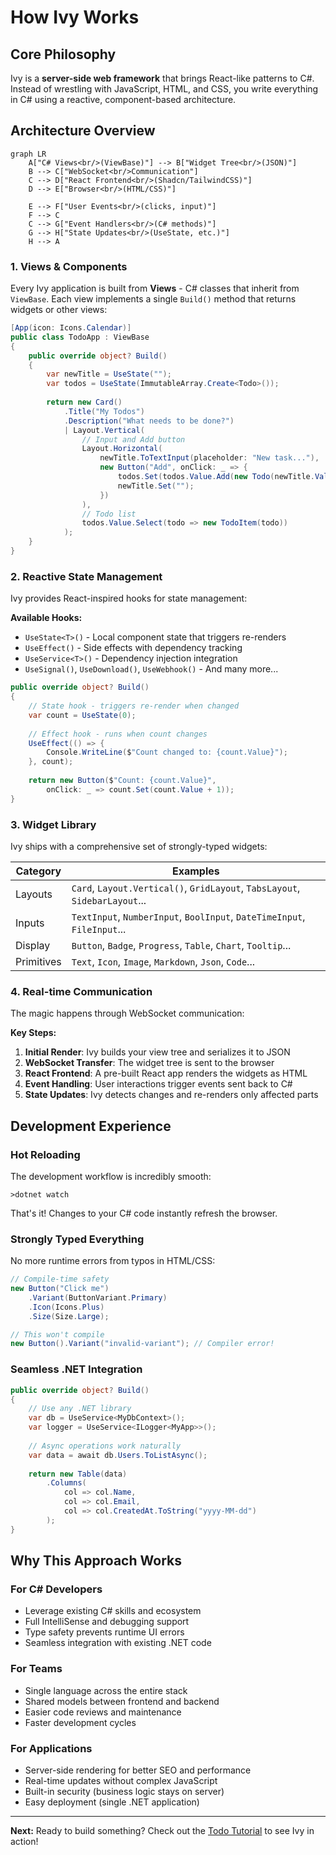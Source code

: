 # How Ivy Works

<Ingress Text="Ivy lets you build modern web UIs using pure C# on the server, combining the familiarity of React patterns with the power of C# and .NET." />

## Core Philosophy

Ivy is a **server-side web framework** that brings React-like patterns to C#. Instead of wrestling with JavaScript, HTML, and CSS, you write everything in C# using a reactive, component-based architecture.

## Architecture Overview

```mermaid
graph LR
    A["C# Views<br/>(ViewBase)"] --> B["Widget Tree<br/>(JSON)"]
    B --> C["WebSocket<br/>Communication"]
    C --> D["React Frontend<br/>(Shadcn/TailwindCSS)"]
    D --> E["Browser<br/>(HTML/CSS)"]
    
    E --> F["User Events<br/>(clicks, input)"]
    F --> C
    C --> G["Event Handlers<br/>(C# methods)"]
    G --> H["State Updates<br/>(UseState, etc.)"]
    H --> A
```

### 1. Views & Components

Every Ivy application is built from **Views** - C# classes that inherit from `ViewBase`. Each view implements a single `Build()` method that returns widgets or other views:

```csharp
[App(icon: Icons.Calendar)]
public class TodoApp : ViewBase
{
    public override object? Build()
    {
        var newTitle = UseState("");
        var todos = UseState(ImmutableArray.Create<Todo>());
        
        return new Card()
            .Title("My Todos")
            .Description("What needs to be done?")
            | Layout.Vertical(
                // Input and Add button
                Layout.Horizontal(
                    newTitle.ToTextInput(placeholder: "New task..."),
                    new Button("Add", onClick: _ => {
                        todos.Set(todos.Value.Add(new Todo(newTitle.Value, false)));
                        newTitle.Set("");
                    })
                ),
                // Todo list
                todos.Value.Select(todo => new TodoItem(todo))
            );
    }
}
```

### 2. Reactive State Management

Ivy provides React-inspired hooks for state management:

**Available Hooks:**

- `UseState<T>()` - Local component state that triggers re-renders
- `UseEffect()` - Side effects with dependency tracking  
- `UseService<T>()` - Dependency injection integration
- `UseSignal()`, `UseDownload()`, `UseWebhook()` - And many more...

```csharp
public override object? Build()
{
    // State hook - triggers re-render when changed
    var count = UseState(0);
    
    // Effect hook - runs when count changes
    UseEffect(() => {
        Console.WriteLine($"Count changed to: {count.Value}");
    }, count);
    
    return new Button($"Count: {count.Value}", 
        onClick: _ => count.Set(count.Value + 1));
}
```

### 3. Widget Library

Ivy ships with a comprehensive set of strongly-typed widgets:

| Category | Examples |
|----------|----------|
| Layouts | `Card`, `Layout.Vertical()`, `GridLayout`, `TabsLayout`, `SidebarLayout`... |
| Inputs | `TextInput`, `NumberInput`, `BoolInput`, `DateTimeInput`, `FileInput`... |
| Display | `Button`, `Badge`, `Progress`, `Table`, `Chart`, `Tooltip`... |
| Primitives | `Text`, `Icon`, `Image`, `Markdown`, `Json`, `Code`... |

### 4. Real-time Communication

The magic happens through WebSocket communication:

**Key Steps:**

1. **Initial Render**: Ivy builds your view tree and serializes it to JSON
2. **WebSocket Transfer**: The widget tree is sent to the browser
3. **React Frontend**: A pre-built React app renders the widgets as HTML
4. **Event Handling**: User interactions trigger events sent back to C#
5. **State Updates**: Ivy detects changes and re-renders only affected parts

## Development Experience

### Hot Reloading

The development workflow is incredibly smooth:

```terminal
>dotnet watch
```

That's it! Changes to your C# code instantly refresh the browser.

### Strongly Typed Everything

No more runtime errors from typos in HTML/CSS:

```csharp
// Compile-time safety
new Button("Click me")
    .Variant(ButtonVariant.Primary)
    .Icon(Icons.Plus)
    .Size(Size.Large);

// This won't compile
new Button().Variant("invalid-variant"); // Compiler error!
```

### Seamless .NET Integration

```csharp
public override object? Build()
{
    // Use any .NET library
    var db = UseService<MyDbContext>();
    var logger = UseService<ILogger<MyApp>>();
    
    // Async operations work naturally
    var data = await db.Users.ToListAsync();
    
    return new Table(data)
        .Columns(
            col => col.Name,
            col => col.Email,
            col => col.CreatedAt.ToString("yyyy-MM-dd")
        );
}
```

## Why This Approach Works

### For C# Developers

- Leverage existing C# skills and ecosystem
- Full IntelliSense and debugging support
- Type safety prevents runtime UI errors
- Seamless integration with existing .NET code

### For Teams

- Single language across the entire stack
- Shared models between frontend and backend
- Easier code reviews and maintenance
- Faster development cycles

### For Applications

- Server-side rendering for better SEO and performance
- Real-time updates without complex JavaScript
- Built-in security (business logic stays on server)
- Easy deployment (single .NET application)

---

**Next:** Ready to build something? Check out the [Todo Tutorial](05_TodoTutorial.md) to see Ivy in action!

